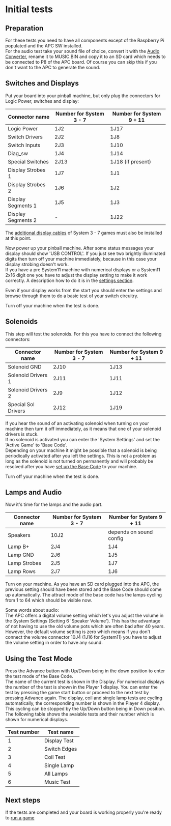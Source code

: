 # Initial tests

## Preparation

For these tests you need to have all components except of the Raspberry Pi populated and the APC SW installed.  
For the audio test take your sound file of choice, convert it with the [Audio Converter](https://github.com/AmokSolderer/APC/blob/master/DOC/UsefulSWtools.md), rename it to MUSIC.BIN and copy it to an SD card which needs to be connected to P8 of the APC board. Of course you can skip this if you don't want to the APC to generate the sound.

## Switches and Displays

Put your board into your pinball machine, but only plug the connectors for Logic Power, switches and display: 

| Connector name | Number for System 3 - 7 | Number for System 9 + 11 |
|--|--|--|
| Logic Power | 1J2 | 1J17 |
| Switch Drivers | 2J2 | 1J8 |
| Switch Inputs | 2J3 | 1J10 |
| Diag_sw | 1J4 | 1J14 |
| Special Switches | 2J13 | 1J18 (if present) |
| Display Strobes 1 | 1J7 | 1J1 |
| Display Strobes 2 | 1J6 | 1J2 |
| Display Segments 1 | 1J5 | 1J3 |
| Display Segments 2 | - | 1J22 |

The [additional display cables](https://github.com/AmokSolderer/APC/blob/master/DOC/Prepare.md#system-7) of System 3 - 7 games must also be installed at this point.

Now power up your pinball machine. After some status messages your display should show 'USB CONTROL'. If you just see two brightly illuminated digits then turn off your machine immediately, because in this case your display strobing doesn't work.  
If you have a pre System11 machine with numerical displays or a System11 2x16 digit one you have to adjust the display setting to make it work correctly. A description how to do it is in the [settings section](https://github.com/AmokSolderer/APC/blob/master/DOC/Settings.md).

Even if your display works from the start you should enter the settings and browse through them to do a basic test of your switch circuitry.

Turn off your machine when the test is done.

## Solenoids

This step will test the solenoids. For this you have to connect the following connectors:

| Connector name | Number for System 3 - 7 | Number for System 9 + 11 |
|--|--|--|
| Solenoid GND | 2J10 | 1J13 |
| Solenoid Drivers 1 | 2J11 | 1J11 |
| Solenoid Drivers 2 | 2J9 | 1J12 |
| Special Sol Drivers | 2J12 | 1J19 |

If you hear the sound of an activating solenoid when turning on your machine then turn it off immediately, as it means that one of your solenoid drivers is stuck.  
If no solenoid is activated you can enter the 'System Settings' and set the 'Active Game' to 'Base Code'.  
Depending on your machine it might be possible that a solenoid is being periodically activated after you left the settings. This is not a problem as long as the solenoid is not turned on permanently and will probably be resolved after you have [set up the Base Code](https://github.com/AmokSolderer/APC/blob/master/DOC/SetUpBC.md) to your machine.

Turn off your machine when the test is done.

## Lamps and Audio

Now it's time for the lamps and the audio part.

| Connector name | Number for System 3 - 7 | Number for System 9 + 11 |
|--|--|--|
| Speakers | 10J2 | depends on sound config |
| Lamp B+ | 2J4 | 1J4 |
| Lamp GND | 2J6 | 1J5 |
| Lamp Strobes | 2J5 | 1J7 |
| Lamp Rows | 2J7 | 1J6 |

Turn on your machine. As you have an SD card plugged into the APC, the previous setting should have been stored and the Base Code should come up automatically. The attract mode of the base code has the lamps cycling from 1 to 64 which should be visible now.

Some words about audio:  
The APC offers a digital volume setting which let's you adjust the volume in the System Settings (Setting 6 'Speaker Volume'). This has the advantage of not having to use the old volume pots which are often bad after 40 years. However, the default volume setting is zero which means if you don't connect the volume connector 10J4 (1J16 for System11) you have to adjust the volume setting in order to have any sound.

## Using the Test Mode

Press the Advance button with Up/Down being in the down position to enter the test mode of the Base Code.  
The name of the current test is shown in the Display. For numerical displays the number of the test is shown in the Player 1 display. You can enter the test by pressing the game start button or proceed to the next test by pressing Advance again. The display, coil and single lamp tests are cycling automatically, the corresponding number is shown in the Player 4 display. This cycling can be stopped by the Up/Down button being in Down position.  
The following table shows the avaiable tests and their number which is shown for numerical displays.

| Test number | Test name |
|--|--|
| 1 | Display Test |
| 2 | Switch Edges |
| 3 | Coil Test |
| 4 | Single Lamp |
| 5 | All Lamps |
| 6 | Music Test |

## Next steps

If the tests are completed and your board is working properly you're ready to [run a game](https://github.com/AmokSolderer/APC/blob/master/DOC/RunGame.md)
